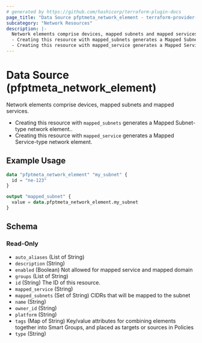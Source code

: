 ```yaml
---
# generated by https://github.com/hashicorp/terraform-plugin-docs
page_title: "Data Source pfptmeta_network_element - terraform-provider-pfptmeta"
subcategory: "Network Resources"
description: |-
  Network elements comprise devices, mapped subnets and mapped services.
  - Creating this resource with mapped_subnets generates a Mapped Subnet-type network element..
  - Creating this resource with mapped_service generates a Mapped Service-type network element.
---
```


# Data Source (pfptmeta_network_element)

Network elements comprise devices, mapped subnets and mapped services. 
- Creating this resource with `mapped_subnets` generates a Mapped Subnet-type network element..
- Creating this resource with `mapped_service` generates a Mapped Service-type network element.

## Example Usage

```terraform
data "pfptmeta_network_element" "my_subnet" {
  id = "ne-123"
}

output "mapped_subnet" {
  value = data.pfptmeta_network_element.my_subnet
}
```

<!-- schema generated by tfplugindocs -->
## Schema

### Read-Only

- `auto_aliases` (List of String)
- `description` (String)
- `enabled` (Boolean) Not allowed for mapped service and mapped domain
- `groups` (List of String)
- `id` (String) The ID of this resource.
- `mapped_service` (String)
- `mapped_subnets` (Set of String) CIDRs that will be mapped to the subnet
- `name` (String)
- `owner_id` (String)
- `platform` (String)
- `tags` (Map of String) Key/value attributes for combining elements together into Smart Groups, and placed as targets or sources in Policies
- `type` (String)
